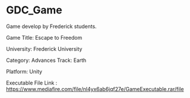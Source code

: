 # GDC_Game
Game develop by Frederick students.

Game Title: Escape to Freedom

University: Frederick University
 
Category: Advances Track: Earth

Platform: Unity

Executable File Link : https://www.mediafire.com/file/nl4yx6ab6jqf27e/GameExecutable.rar/file
